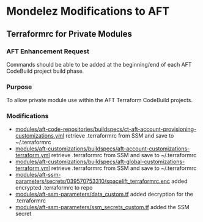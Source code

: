 # Mondelez Modifications to AFT
## Terraformrc for Private Modules
### AFT Enhancement Request
Commands should be able to be added at the beginning/end of each AFT CodeBuild project build phase.
### Purpose
To allow private module use within the AFT Terraform CodeBuild projects.
### Modifications
- [modules/aft-code-repositories/buildspecs/ct-aft-account-provisioning-customizations.yml](modules/aft-code-repositories/buildspecs/ct-aft-account-provisioning-customizations.yml) retrieve .terraformrc from SSM and save to ~/.terraformrc
- [modules/aft-customizations/buildspecs/aft-account-customizations-terraform.yml](modules/aft-customizations/buildspecs/aft-account-customizations-terraform.yml) retrieve .terraformrc from SSM and save to ~/.terraformrc
- [modules/aft-customizations/buildspecs/aft-global-customizations-terraform.yml](modules/aft-customizations/buildspecs/aft-global-customizations-terraform.yml) retrieve .terraformrc from SSM and save to ~/.terraformrc
- [modules/aft-ssm-parameters/secrets/039570753310/spacelift_terraformrc.enc](modules/aft-ssm-parameters/secrets/039570753310/spacelift_terraformrc.enc) added encrypted .terraformrc to repo
- [modules/aft-ssm-parameters/data_custom.tf](modules/aft-ssm-parameters/data.tf) added decryption for the .terraformrc
- [modules/aft-ssm-parameters/ssm_secrets_custom.tf](modules/aft-ssm-parameters/ssm_secrets.tf) added the SSM secret
